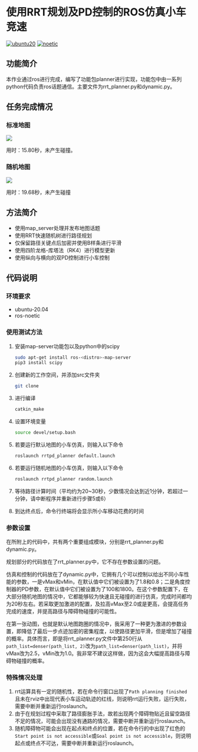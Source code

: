 # 使用RRT规划及PD控制的ROS仿真小车竞速

[![ubuntu20][ubuntu20-badge]][ubuntu20]
[![noetic][noetic-badge]][noetic]

## 功能简介

本作业通过ros进行完成，编写了功能包planner进行实现，功能包中由一系列python代码负责ros话题通信。主要文件为rrt_planner.py和dynamic.py。

## 任务完成情况

### 标准地图

![](./video/15_8.gif)

用时：15.80秒，未产生碰撞。

### 随机地图

![](./video/19_68.gif)

用时：19.68秒，未产生碰撞

## 方法简介

- 使用map_server处理并发布地图话题
- 使用RRT快速随机树进行路径规划
- 仅保留路径关键点后加密并使用B样条进行平滑
- 使用四阶龙格-库塔法（RK4）进行模型更新
- 使用纵向与横向的双PD控制进行小车控制

## 代码说明

### 环境要求

- ubuntu-20.04
- ros-noetic

### 使用测试方法

1. 安装map-server功能包以及python中的scipy

   ```bash
   sudo apt-get install ros-<distro>-map-server
   pip3 install scipy
   ```

2. 创建新的工作空间，并添加src文件夹

   ```bash
   git clone 
   ```
   
4. 进行编译

   ```bash
   catkin_make
   ```
   
5. 设置环境变量

   ```bash
   source devel/setup.bash
   ```

6. 若要运行默认地图的小车仿真，则输入以下命令

   ```bash
   roslaunch rrtpd_planner default.launch
   ```

7. 若要运行随机地图的小车仿真，则输入以下命令

   ```bash
   roslaunch rrtpd_planner random.launch
   ```

8. 等待路径计算时间（平均约为20~30秒，少数情况会达到近1分钟，若超过一分钟，请中断程序并重新进行步骤5或6）

9. 到达终点后，命令行终端将会显示所小车移动花费的时间
### 参数设置

在所附上的代码中，共有两个重要组成模块，分别是rrt_planner.py和dynamic.py。

规划部分的代码放在了rrt_planner.py中，它不存在参数设置的问题。

仿真和控制的代码放在了dynamic.py中，它拥有几个可以控制以给出不同小车性能的参数，一是vMax和vMin，在默认值中它们被设置为了1.8和0.8；二是角度控制器的PD参数，在默认值中它们被设置为了100和1800。在这个参数配置下，在大部分随机地图的情况中，它都能够较为快速且无碰撞的进行仿真，完成时间都均为20秒左右。若采取更加激进的配置，及拉高vMax至2.0或是更高，会提高任务完成的速度，并提高路径与障碍物碰撞的可能性。

在第一张动图，也就是默认地图跑圈的情况中，我采用了一种更为激进的参数设置，即降低了最后一步点迹加密的密集程度，以使路径更加平滑，但是增加了碰撞的概率。具体而言，即是将rrt_planner.py文件中第250行从```path_list=denser(path_list, 2)```改为```path_list=denser(path_list)```，并将vMax改为2.5，vMin改为1.0。我非常不建议这样做，因为这会大幅提高路径与障碍物碰撞的概率。

### 特殊情况处理

1. rrt运算具有一定的随机性，若在命令行窗口出现了```Path planning finished```且未在rviz中出现代表小车运动轨迹的红线，则说明rrt运行失败，运行失败，需要中断并重新运行roslaunch。
2. 由于在规划过程中采取了路径膨胀手法，故若出现两个障碍物贴近且留空路径不足的情况，可能会出现没有通路的情况，需要中断并重新运行roslaunch。
3. 随机障碍物可能会出现在起点和终点的位置，若在命令行的中出现了红色的```Start point is not accessible```或```Goal point is not accessible```，则说明起点或终点不可达，需要中断并重新运行roslaunch。

[ubuntu20-badge]: https://img.shields.io/badge/-UBUNTU%2020%2E04-orange?style=flat-square&logo=ubuntu&logoColor=white
[ubuntu20]: https://releases.ubuntu.com/focal/
[noetic-badge]: https://img.shields.io/badge/-NOETIC-blue?style=flat-square&logo=ros
[noetic]:https://wiki.ros.org/noetic/
